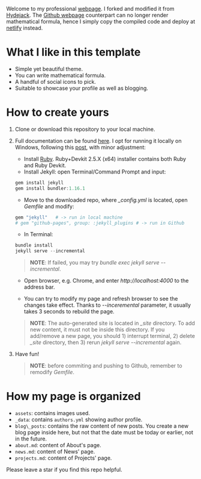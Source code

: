Welcome to my professional <a href="https://hoxuanvinh.netlify.app/">webpage</a>. I forked and modified it from <a href="https://github.com/qwtel/hydejack">Hydejack</a>. The <a href="https://hovinh.github.io/">Github webpage</a> counterpart can no longer render mathematical formula, hence I simply copy the compiled code and deploy at <a href="https://www.netlify.com/">netlify</a> instead.

# What I like in this template
<ul>
  <li>Simple yet beautiful theme.</li>
  <li>You can write mathematical formula.</li>
  <li>A handful of social icons to pick.</li>
  <li>Suitable to showcase your profile as well as blogging.</li>
</ul>

# How to create yours

1. Clone or download this repository to your local machine.
2. Full documentation can be found <a href="https://hydejack.com/docs/">here</a>. I opt for running it locally on Windows, following this <a href="http://jekyll-windows.juthilo.com/">post</a>, with minor adjustment:
    - Install <a href="https://rubyinstaller.org/downloads/">Ruby</a>. Ruby+Devkit 2.5.X (x64) installer contains both Ruby and Ruby Devkit.
    - Install Jekyll: open Terminal/Command Prompt and input: 
    ```powershell
    gem install jekyll
    gem install bundler:1.16.1
    ```
    - Move to the  downloaded repo, where *_config.yml* is located, open *Gemfile* and modify:
    ```powershell
    gem "jekyll"   # -> run in local machine
    # gem "github-pages", group: :jekyll_plugins # -> run in Github 
    ```
    - In Terminal:
    ```powershell
    bundle install
    jekyll serve --incremental
    ```
    > **NOTE**: If failed, you may try *bundle exec jekyll serve --incremental*.  

    - Open browser, e.g. Chrome, and enter *http://localhost:4000* to the address bar.

    - You can try to modify my page and refresh browser to see the changes take effect. Thanks to *--inceremental* parameter, it usually takes 3 seconds to rebuild the page. 

    > **NOTE**: The auto-generated site is located in *_site* directory. To add new content, it must not be inside this directory. If you add/remove a new page, you should 1) interrupt terminal, 2) delete *_site* directory, then 3) rerun *jekyll serve --incremental* again.  
3. Have fun!
    >**NOTE**: before commiting and pushing to Github, remember to remodify *Gemfile*.

# How my page is organized
- `assets`: contains images used.
- `_data`: contains `authors.yml` showing author profile.
- `blog\_posts`: contains the raw content of new posts. You create a new blog page inside here, but not that the date must be today or earlier, not in the future.
- `about.md`: content of About's page.
- `news.md`: content of News' page.
- `projects.md`: content of Projects' page.


Please leave a star if you find this repo helpful.
